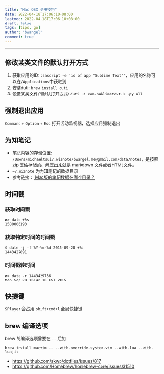 ```yaml
---
title: "Mac OSX 使用技巧"
date: 2022-04-18T17:06:10+08:00
lastmod: 2022-04-18T17:06:10+08:00
draft: false
tags: [tips, go]
author: "bwangel"
comment: true
---
```


<!--more-->

---

## 修改某类文件的默认打开方式

1. 获取应用的ID: `osascript -e 'id of app "Sublime Text"'`，应用的名称可以在`/Applications`中获取到
2. 安装duti: `brew install duti`
3. 设置某类文件的默认打开方式: `duti -s com.sublimetext.3 .py all`

## 强制退出应用

`Command` + `Option` + `Esc` 打开活动监视器，选择应用强制退出

## 为知笔记

+ 笔记内容的存储位置: `/Users/michaeltsui/.wiznote/bwangel.me@gmail.com/data/notes`，是按照 zip 压缩存储的。解压出来就是 markdown 文件或者HTML文件。
+ `~/.wiznote` 为为知笔记的数据目录
+ 参考链接：[ Mac版的笔记数据在哪个目录？](http://www.wiz.cn/faq/mac/data_dir)

## 时间戳

### 获取时间戳

```
ø> date +%s
1580006193
```

### 获取特定时间的时间戳

```
$ date -j -f %Y-%m-%d 2015-09-28 +%s
1443427891
```

### 时间戳转时间

```
ø> date -r 1443429736
Mon Sep 28 16:42:16 CST 2015
```

## 快捷键

`SPlayer` 会占用 `shift+cmd+l` 全局快捷键

## brew 编译选项

brew 的编译选项需要在 `--` 后加

```
brew install macvim -- --with-override-system-vim --with-lua --with-luajit
```

- https://github.com/skwp/dotfiles/issues/817
- https://github.com/Homebrew/homebrew-core/issues/31510

